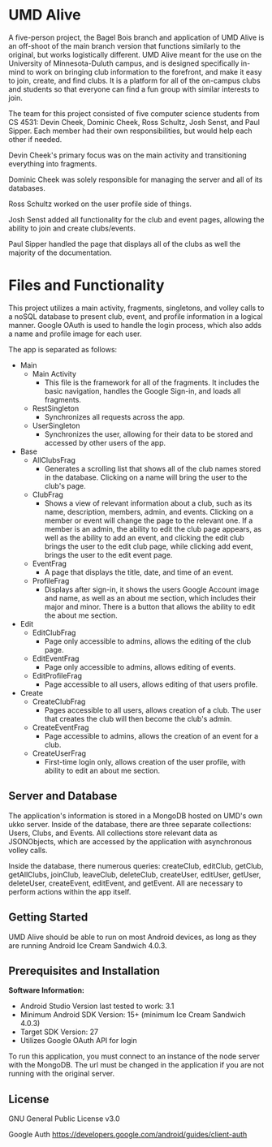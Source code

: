 # UMD Alive

A five-person project, the Bagel Bois branch and application of UMD Alive is an off-shoot of the main branch version that functions similarly to the original, but works logistically different. UMD Alive meant for the use on the University of Minnesota-Duluth campus, and is designed specifically in-mind to work on bringing club information to the forefront, and make it easy to join, create, and find clubs. It is a platform for all of the on-campus clubs and students so that everyone can find a fun group with similar interests to join.

The team for this project consisted of five computer science students from CS 4531: Devin Cheek, Dominic Cheek, Ross Schultz, Josh Senst, and Paul Sipper. Each member had their own responsibilities, but would help each other if needed. 

Devin Cheek's primary focus was on the main activity and transitioning everything into fragments.

Dominic Cheek was solely responsible for managing the server and all of its databases.

Ross Schultz worked on the user profile side of things.

Josh Senst added all functionality for the club and event pages, allowing the ability to join and create clubs/events.

Paul Sipper handled the page that displays all of the clubs as well the majority of the documentation.



# Files and Functionality

This project utilizes a main activity, fragments, singletons, and volley calls to a noSQL database to present club, event, and profile information in a logical manner. Google OAuth is used to handle the login process, which also adds a name and profile image for each user.

The app is separated as follows:

 - Main
	 - Main Activity
		 - This file is the framework for all of the fragments. It includes the basic navigation, handles the Google Sign-in, and loads all fragments.
	 - RestSingleton
		 - Synchronizes all requests across the app.
	 - UserSingleton
		 - Synchronizes the user, allowing for their data to be stored and accessed by other users of the app.
 - Base
	 - AllClubsFrag
		 - Generates a scrolling list that shows all of the club names stored in the database. Clicking on a name will bring the user to the club's page.
	 - ClubFrag
		 - Shows a view of relevant information about a club, such as its name, description, members, admin, and events. Clicking on a member or event will change the page to the relevant one. If a member is an admin, the ability to edit the club page appears, as well as the ability to add an event, and clicking the edit club brings the user to the edit club page, while clicking add event, brings the user to the edit event page.
	 - EventFrag
		 - A page that displays the title, date, and time of an event.
	 - ProfileFrag
		 - Displays after sign-in, it shows the users Google Account image and name, as well as an about me section, which includes their major and minor. There is a button that allows the ability to edit the about me section.
 - Edit
	 - EditClubFrag
		 - Page only accessible to admins, allows the editing of the club page.
	 - EditEventFrag
		 - Page only accessible to admins, allows editing of events.
	 - EditProfileFrag
		 - Page accessible to all users, allows editing of that users profile.
 - Create
	 - CreateClubFrag
		 - Pages accessible to all users, allows creation of a club. The user that creates the club will then become the club's admin.
	 - CreateEventFrag
		 - Page accessible to admins, allows the creation of an event for a club.
	 - CreateUserFrag
		 - First-time login only, allows creation of the user profile, with ability to edit an about me section.
 

## Server and Database

The application's information is stored in a MongoDB hosted on UMD's own ukko server. Inside of the database, there are three separate collections: Users, Clubs, and Events. All collections store relevant data as JSONObjects, which are accessed by the application with asynchronous volley calls. 

Inside the database, there numerous queries: createClub, editClub, getClub, getAllClubs, joinClub, leaveClub, deleteClub, createUser, editUser, getUser, deleteUser, createEvent, editEvent, and getEvent. All are necessary to perform actions within the app itself.

## Getting Started
UMD Alive should be able to run on most Android devices, as long as they are running Android Ice Cream Sandwich 4.0.3.

## Prerequisites and Installation

**Software Information:**

 - Android Studio Version last tested to work: 3.1
 - Minimum Android SDK Version: 15+ (minimum Ice Cream Sandwich 4.0.3)
 - Target SDK Version: 27
 - Utilizes Google OAuth API for login
 
 To run this application, you must connect to an instance of the node server with the MongoDB. The url must be changed in the application if you are not running with the original server.

## License
GNU General Public License v3.0

Google Auth https://developers.google.com/android/guides/client-auth



